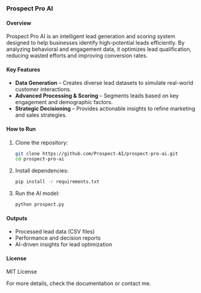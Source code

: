 ### **Prospect Pro AI**  

#### **Overview**  
Prospect Pro AI is an intelligent lead generation and scoring system designed to help businesses identify high-potential leads efficiently. By analyzing behavioral and engagement data, it optimizes lead qualification, reducing wasted efforts and improving conversion rates.  

#### **Key Features**  
- **Data Generation** – Creates diverse lead datasets to simulate real-world customer interactions.  
- **Advanced Processing & Scoring** – Segments leads based on key engagement and demographic factors.  
- **Strategic Decisioning** – Provides actionable insights to refine marketing and sales strategies.  

#### **How to Run**  
1. Clone the repository:  
   ```bash
   git clone https://github.com/Prospect-AI/prospect-pro-ai.git
   cd prospect-pro-ai
   ```  
2. Install dependencies:  
   ```bash
   pip install -r requirements.txt
   ```  
3. Run the AI model:  
   ```bash
   python prospect.py
   ```  

#### **Outputs**  
- Processed lead data (CSV files)  
- Performance and decision reports  
- AI-driven insights for lead optimization  

#### **License**  
MIT License  

For more details, check the documentation or contact me.
